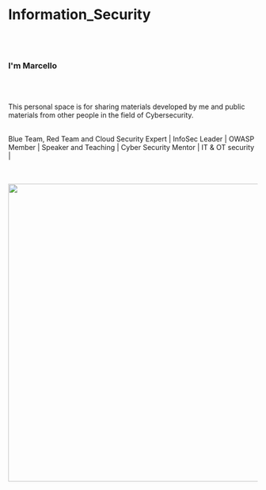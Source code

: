 # Information_Security
<br>
</br>

### I'm Marcello
<br>
</br>

This personal space is for sharing materials developed by me and public materials from other people in the field of Cybersecurity.
<br>
</br>

Blue Team, Red Team and Cloud Security Expert | InfoSec Leader | OWASP Member | Speaker and Teaching | Cyber Security Mentor | IT & OT security |
<br>
</br>

<br>
<img src="https://media1.giphy.com/media/v1.Y2lkPTc5MGI3NjExeXYwdnNzcXJhdW1iNm1sOXFxd2xoMTNlYWY1d2tzeGRqeXpmZGZoNCZlcD12MV9pbnRlcm5hbF9naWZfYnlfaWQmY3Q9Zw/ELham0Mveox9e/giphy.gif" width="600">
</br>
